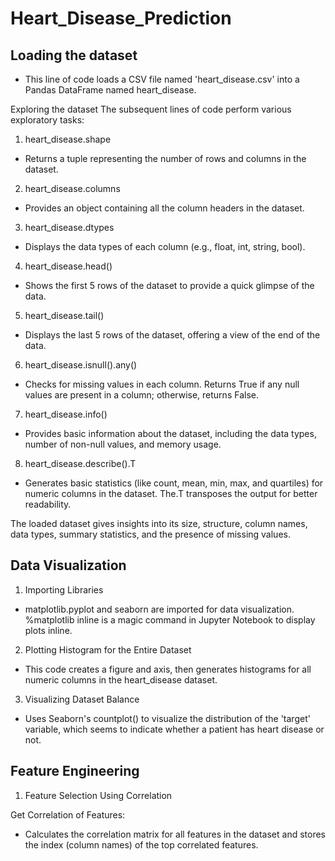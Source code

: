 # Heart_Disease_Prediction

## Loading the dataset
* This line of code loads a CSV file named 'heart_disease.csv' into a Pandas DataFrame named heart_disease.

Exploring the dataset
The subsequent lines of code perform various exploratory tasks:

1. heart_disease.shape
* Returns a tuple representing the number of rows and columns in the dataset.
2. heart_disease.columns
* Provides an object containing all the column headers in the dataset.
3. heart_disease.dtypes
* Displays the data types of each column (e.g., float, int, string, bool).
4. heart_disease.head()
* Shows the first 5 rows of the dataset to provide a quick glimpse of the data.
5. heart_disease.tail()
* Displays the last 5 rows of the dataset, offering a view of the end of the data.
6. heart_disease.isnull().any()
* Checks for missing values in each column. Returns True if any null values are present in a column; otherwise, returns False.
7. heart_disease.info()
* Provides basic information about the dataset, including the data types, number of non-null values, and memory usage.
8. heart_disease.describe().T
* Generates basic statistics (like count, mean, min, max, and quartiles) for numeric columns in the dataset. The.T transposes the output for better readability.

The loaded dataset gives insights into its size, structure, column names, data types, summary statistics, and the presence of missing values.


## Data Visualization
1. Importing Libraries
* matplotlib.pyplot and seaborn are imported for data visualization. %matplotlib inline is a magic command in Jupyter Notebook to display plots inline.

2. Plotting Histogram for the Entire Dataset
* This code creates a figure and axis, then generates histograms for all numeric columns in the heart_disease dataset.

3. Visualizing Dataset Balance
* Uses Seaborn's countplot() to visualize the distribution of the 'target' variable, which seems to indicate whether a patient has heart disease or not.


## Feature Engineering
1. Feature Selection Using Correlation

Get Correlation of Features:
* Calculates the correlation matrix for all features in the dataset and stores the index (column names) of the top correlated features.

